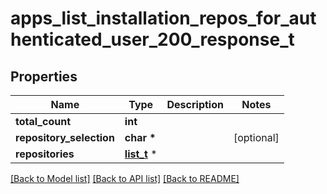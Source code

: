 # apps_list_installation_repos_for_authenticated_user_200_response_t

## Properties
Name | Type | Description | Notes
------------ | ------------- | ------------- | -------------
**total_count** | **int** |  | 
**repository_selection** | **char \*** |  | [optional] 
**repositories** | [**list_t**](repository.md) \* |  | 

[[Back to Model list]](../README.md#documentation-for-models) [[Back to API list]](../README.md#documentation-for-api-endpoints) [[Back to README]](../README.md)



